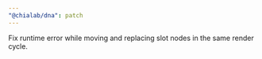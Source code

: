```yaml
---
"@chialab/dna": patch
---
```


Fix runtime error while moving and replacing slot nodes in the same render cycle.

